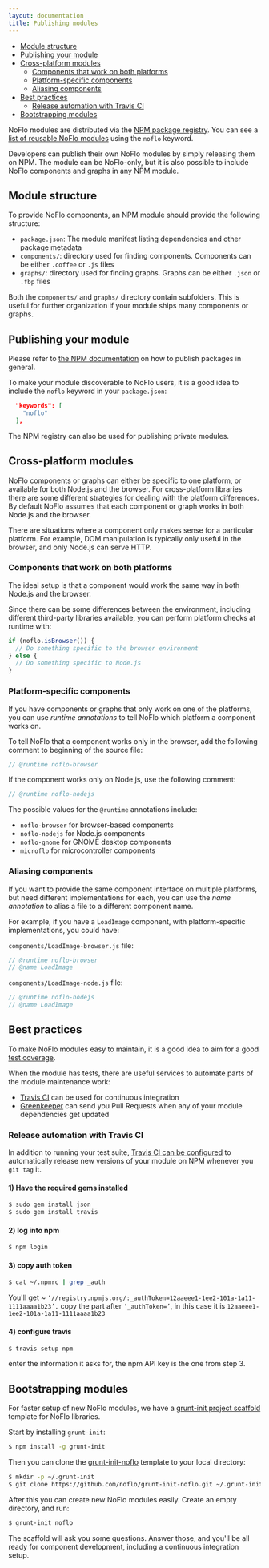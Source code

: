 ```yaml
---
layout: documentation
title: Publishing modules
---
```

- [Module structure](#module-structure)
- [Publishing your module](#publishing-your-module)
- [Cross-platform modules](#cross-platform-modules)
  - [Components that work on both platforms](#components-that-work-on-both-platforms)
  - [Platform-specific components](#platform-specific-components)
  - [Aliasing components](#aliasing-components)
- [Best practices](#best-practices)
  - [Release automation with Travis CI](#release-automation-with-travis-ci)
- [Bootstrapping modules](#bootstrapping-modules)

NoFlo modules are distributed via the [NPM package registry](https://www.npmjs.com). You can see a [list of reusable NoFlo modules](https://www.npmjs.com/browse/keyword/noflo) using the `noflo` keyword.

Developers can publish their own NoFlo modules by simply releasing them on NPM. The module can be NoFlo-only, but it is also possible to include NoFlo components and graphs in any NPM module.

## Module structure

To provide NoFlo components, an NPM module should provide the following structure:

* `package.json`: The module manifest listing dependencies and other package metadata
* `components/`: directory used for finding components. Components can be either `.coffee` or `.js` files
* `graphs/`: directory used for finding graphs. Graphs can be either `.json` or `.fbp` files

Both the `components/` and `graphs/` directory contain subfolders. This is useful for further organization if your module ships many components or graphs.

## Publishing your module

Please refer to [the NPM documentation](https://npmjs.org/doc/developers.html) on how to publish packages in general.

To make your module discoverable to NoFlo users, it is a good idea to include the `noflo` keyword in your `package.json`:

```json
  "keywords": [
    "noflo"
  ],
```

The NPM registry can also be used for publishing private modules.

## Cross-platform modules


NoFlo components or graphs can either be specific to one platform, or available for both Node.js and the browser. For cross-platform libraries there are some different strategies for dealing with the platform differences. By default NoFlo assumes that each component or graph works in both Node.js and the browser.

There are situations where a component only makes sense for a particular platform. For example, DOM manipulation is typically only useful in the browser, and only Node.js can serve HTTP.

### Components that work on both platforms

The ideal setup is that a component would work the same way in both Node.js and the browser.

Since there can be some differences between the environment, including different third-party libraries available, you can perform platform checks at runtime with:

```javascript
if (noflo.isBrowser()) {
  // Do something specific to the browser environment
} else {
  // Do something specific to Node.js
}
```

### Platform-specific components

If you have components or graphs that only work on one of the platforms, you can use _runtime annotations_  to tell NoFlo which platform a component works on.

To tell NoFlo that a component works only in the browser, add the following comment to beginning of the source file:

```javascript
// @runtime noflo-browser
```

If the component works only on Node.js, use the following comment:

```javascript
// @runtime noflo-nodejs
```

The possible values for the `@runtime` annotations include:

* `noflo-browser` for browser-based components
* `noflo-nodejs` for Node.js components
* `noflo-gnome` for GNOME desktop components
* `microflo` for microcontroller components

### Aliasing components

If you want to provide the same component interface on multiple platforms, but need different implementations for each, you can use the _name annotation_ to alias a file to a different component name.

For example, if you have a `LoadImage` component, with platform-specific implementations, you could have:

`components/LoadImage-browser.js` file:

```javascript
// @runtime noflo-browser
// @name LoadImage
```

`components/LoadImage-node.js` file:

```javascript
// @runtime noflo-nodejs
// @name LoadImage
```

## Best practices

To make NoFlo modules easy to maintain, it is a good idea to aim for a good [test coverage](../testing).

When the module has tests, there are useful services to automate parts of the module maintenance work:

* [Travis CI](https://travis-ci.org) can be used for continuous integration
* [Greenkeeper](https://greenkeeper.io) can send you Pull Requests when any of your module dependencies get updated

### Release automation with Travis CI

In addition to running your test suite, [Travis CI can be configured](https://docs.travis-ci.com/user/deployment/npm) to automatically release new versions of your module on NPM whenever you `git tag` it.

#### 1) Have the required gems installed

```bash
$ sudo gem install json
$ sudo gem install travis
```

#### 2) log into npm

```bash
$ npm login
```

#### 3) copy auth token

```bash
$ cat ~/.npmrc | grep _auth
```

You'll get ~ `‘//registry.npmjs.org/:_authToken=12aaeee1-1ee2-101a-1a11-1111aaaa1b23’.` copy the part after `‘_authToken=’`, in this case it is `12aaeee1-1ee2-101a-1a11-1111aaaa1b23`

#### 4) configure travis

```bash
$ travis setup npm
```

enter the information it asks for, the npm API key is the one from step 3.

## Bootstrapping modules

For faster setup of new NoFlo modules, we have a [grunt-init project scaffold](http://gruntjs.com/project-scaffolding) template for NoFlo libraries.

Start by installing `grunt-init`:

```bash
$ npm install -g grunt-init
```

Then you can clone the [grunt-init-noflo](https://github.com/noflo/grunt-init-noflo) template to your local directory:

```bash
$ mkdir -p ~/.grunt-init
$ git clone https://github.com/noflo/grunt-init-noflo.git ~/.grunt-init/noflo
```

After this you can create new NoFlo modules easily. Create an empty directory, and run:

```bash
$ grunt-init noflo
```

The scaffold will ask you some questions. Answer those, and you'll be all ready for component development, including a continuous integration setup.
